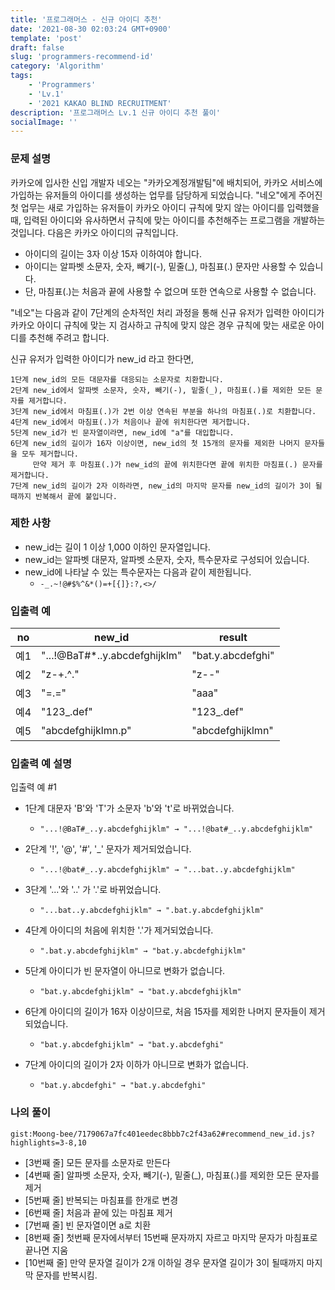 ```yaml
---
title: '프로그래머스 - 신규 아이디 추천'
date: '2021-08-30 02:03:24 GMT+0900'
template: 'post'
draft: false
slug: 'programmers-recommend-id'
category: 'Algorithm'
tags:
    - 'Programmers'
    - 'Lv.1'
    - '2021 KAKAO BLIND RECRUITMENT'
description: '프로그래머스 Lv.1 신규 아이디 추천 풀이'
socialImage: ''
---
```


### 문제 설명

카카오에 입사한 신입 개발자 네오는 "카카오계정개발팀"에 배치되어, 카카오 서비스에 가입하는 유저들의 아이디를 생성하는 업무를 담당하게 되었습니다. "네오"에게 주어진 첫 업무는 새로 가입하는 유저들이 카카오 아이디 규칙에 맞지 않는 아이디를 입력했을 때, 입력된 아이디와 유사하면서 규칙에 맞는 아이디를 추천해주는 프로그램을 개발하는 것입니다.
다음은 카카오 아이디의 규칙입니다.

-   아이디의 길이는 3자 이상 15자 이하여야 합니다.
-   아이디는 알파벳 소문자, 숫자, 빼기(-), 밑줄(\_), 마침표(.) 문자만 사용할 수 있습니다.
-   단, 마침표(.)는 처음과 끝에 사용할 수 없으며 또한 연속으로 사용할 수 없습니다.

"네오"는 다음과 같이 7단계의 순차적인 처리 과정을 통해 신규 유저가 입력한 아이디가 카카오 아이디 규칙에 맞는 지 검사하고 규칙에 맞지 않은 경우 규칙에 맞는 새로운 아이디를 추천해 주려고 합니다.

신규 유저가 입력한 아이디가 new_id 라고 한다면,

```
1단계 new_id의 모든 대문자를 대응되는 소문자로 치환합니다.
2단계 new_id에서 알파벳 소문자, 숫자, 빼기(-), 밑줄(_), 마침표(.)를 제외한 모든 문자를 제거합니다.
3단계 new_id에서 마침표(.)가 2번 이상 연속된 부분을 하나의 마침표(.)로 치환합니다.
4단계 new_id에서 마침표(.)가 처음이나 끝에 위치한다면 제거합니다.
5단계 new_id가 빈 문자열이라면, new_id에 "a"를 대입합니다.
6단계 new_id의 길이가 16자 이상이면, new_id의 첫 15개의 문자를 제외한 나머지 문자들을 모두 제거합니다.
     만약 제거 후 마침표(.)가 new_id의 끝에 위치한다면 끝에 위치한 마침표(.) 문자를 제거합니다.
7단계 new_id의 길이가 2자 이하라면, new_id의 마지막 문자를 new_id의 길이가 3이 될 때까지 반복해서 끝에 붙입니다.
```

### 제한 사항

-   new_id는 길이 1 이상 1,000 이하인 문자열입니다.
-   new_id는 알파벳 대문자, 알파벳 소문자, 숫자, 특수문자로 구성되어 있습니다.
-   new_id에 나타날 수 있는 특수문자는 다음과 같이 제한됩니다.
    -   `-_.~!@#$%^&*()=+[{]}:?,<>/`

### 입출력 예

| no  | new_id                         | result            |
| --- | ------------------------------ | ----------------- |
| 예1 | "...!@BaT#\*..y.abcdefghijklm" | "bat.y.abcdefghi" |
| 예2 | "z-+.^."                       | "z--"             |
| 예3 | "=.="                          | "aaa"             |
| 예4 | "123\_.def"                    | "123\_.def"       |
| 예5 | "abcdefghijklmn.p"             | "abcdefghijklmn"  |

### 입출력 예 설명

입출력 예 #1

-   1단계 대문자 'B'와 'T'가 소문자 'b'와 't'로 바뀌었습니다.

    -   `"...!@BaT#_..y.abcdefghijklm" → "...!@bat#_..y.abcdefghijklm"`

-   2단계 '!', '@', '#', '\_' 문자가 제거되었습니다.

    -   `"...!@bat#_..y.abcdefghijklm" → "...bat..y.abcdefghijklm"`

-   3단계 '...'와 '..' 가 '.'로 바뀌었습니다.

    -   `"...bat..y.abcdefghijklm" → ".bat.y.abcdefghijklm"`

-   4단계 아이디의 처음에 위치한 '.'가 제거되었습니다.

    -   `".bat.y.abcdefghijklm" → "bat.y.abcdefghijklm"`

-   5단계 아이디가 빈 문자열이 아니므로 변화가 없습니다.

    -   `"bat.y.abcdefghijklm" → "bat.y.abcdefghijklm"`

-   6단계 아이디의 길이가 16자 이상이므로, 처음 15자를 제외한 나머지 문자들이 제거되었습니다.

    -   `"bat.y.abcdefghijklm" → "bat.y.abcdefghi"`

-   7단계 아이디의 길이가 2자 이하가 아니므로 변화가 없습니다.
    -   `"bat.y.abcdefghi" → "bat.y.abcdefghi"`

### 나의 풀이

`gist:Moong-bee/7179067a7fc401eedec8bbb7c2f43a62#recommend_new_id.js?highlights=3-8,10`

-   [3번째 줄] 모든 문자를 소문자로 만든다
-   [4번째 줄] 알파벳 소문자, 숫자, 빼기(-), 밑줄(\_), 마침표(.)를 제외한 모든 문자를 제거
-   [5번째 줄] 반복되는 마침표를 한개로 변경
-   [6번째 줄] 처음과 끝에 있는 마침표 제거
-   [7번째 줄] 빈 문자열이면 a로 치환
-   [8번째 줄] 첫번째 문자에서부터 15번째 문자까지 자르고 마지막 문자가 마침표로 끝나면 지움
-   [10번째 줄] 만약 문자열 길이가 2개 이하일 경우 문자열 길이가 3이 될때까지 마지막 문자를 반복시킴.
